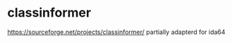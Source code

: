 classinformer
=============

https://sourceforge.net/projects/classinformer/ partially adapterd for ida64
